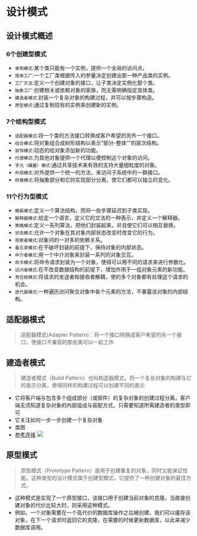 # 设计模式


## 设计模式概述
### 6个创建型模式
- `单例模式`:某个类只能有一个实例，提供一个全局的访问点。
- `简单工厂`:一个工厂类根据传入的参量决定创建出那一种产品类的实例。
- `工厂方法`:定义一个创建对象的接口，让子类决定实例化那个类。
- `抽象工厂`:创建相关或依赖对象的家族，而无需明确指定具体类。
- `建造者模式`:封装一个复杂对象的构建过程，并可以按步骤构造。
- `原型模式`:通过复制现有的实例来创建新的实例。

### 7个结构型模式
- `适配器模式`:将一个类的方法接口转换成客户希望的另外一个接口。
- `组合模式`:将对象组合成树形结构以表示“部分-整体“”的层次结构。
- `装饰模式`:动态的给对象添加新的功能。
- `代理模式`:为其他对象提供一个代理以便控制这个对象的访问。
- `亨元（蝇量）模式`:通过共享技术来有效的支持大量细粒度的对象。
- `外观模式`:对外提供一个统一的方法，来访问子系统中的一群接口。
- `桥接模式`:将抽象部分和它的实现部分分离，使它们都可以独立的变化。

### 11个行为型模式
- `模板模式`:定义一个算法结构，而将一些步骤延迟到子类实现。
- `解释器模式`:给定一个语言，定义它的文法的一种表示，并定义一个解释器。
- `策略模式`:定义一系列算法，把他们封装起来，并且使它们可以相互替换。
- `状态模式`:允许一个对象在其对象内部状态改变时改变它的行为。
- `观察者模式`:对象间的一对多的依赖关系。
- `备忘录模式`:在不破坏封装的前提下，保持对象的内部状态。
- `中介者模式`:用一个中介对象来封装一系列的对象交互。
- `命令模式`:将命令请求封装为一个对象，使得可以用不同的请求来进行参数化。
- `访问者模式`:在不改变数据结构的前提下，增加作用于一组对象元素的新功能。
- `责任链模式`:将请求的发送者和接收者解耦，使的多个对象都有处理这个请求的机会。
- `迭代器模式`:一种遍历访问聚合对象中各个元素的方法，不暴露该对象的内部结构。



## 适配器模式
> 适配器模式(Adapter Pattern)：将一个接口转换成客户希望的另一个接口，使接口不兼容的那些类可以一起工作


## 建造者模式
> 建造者模式（Build Pattern）也叫构造器模式，将一个复杂对象的构建与它的表示分离，使得同样的构建过程可以创建不同的表示
- 它将客户端与包含多个组成部分（或部件）的复杂对象的创建过程分离，客户端无须知道复杂对象的内部组成与装配方式，只需要知道所需建造者的类型即可
- 它关注如何一步一步创建一个复杂对象
- 类图
- [参考连接](https://quanke.gitbooks.io/design-pattern-java/content/%E5%A4%8D%E6%9D%82%E5%AF%B9%E8%B1%A1%E7%9A%84%E7%BB%84%E8%A3%85%E4%B8%8E%E5%88%9B%E5%BB%BA%E2%80%94%E2%80%94%E5%BB%BA%E9%80%A0%E8%80%85%E6%A8%A1%E5%BC%8F%EF%BC%88%E4%B8%80%EF%BC%89.html)
![](http://p7dzmubvx.bkt.clouddn.com/201808141633_635.png)

## 原型模式
> 原型模式（Prototype Pattern）是用于创建重复的对象，同时又能保证性能。这种类型的设计模式属于创建型模式，它提供了一种创建对象的最佳方式。

- 这种模式是实现了一个原型接口，该接口用于创建当前对象的克隆。当直接创建对象的代价比较大时，则采用这种模式。
- 例如，一个对象需要在一个高代价的数据库操作之后被创建。我们可以缓存该对象，在下一个请求时返回它的克隆，在需要的时候更新数据库，以此来减少数据库调用。

